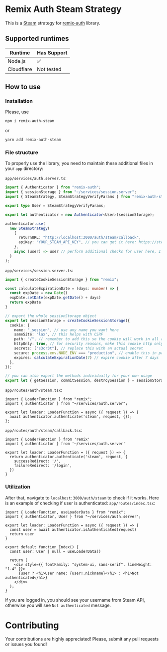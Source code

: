 # Remix Auth Steam Strategy

This is a [Steam](https://steamcommunity.com/) strategy for [remix-auth](https://github.com/sergiodxa/remix-auth) library.

## Supported runtimes

| Runtime    | Has Support         |
| ---------- | ------------------- |
| Node.js    | ✅                  |
| Cloudflare | Not tested          |

## How to use
### Installation

Please, use
```bash
npm i remix-auth-steam
```
or
```bash
yarn add remix-auth-steam
```


### File structure

To properly use the library, you need to maintain these additional files in your `app` directory:

`app/services/auth.server.ts`:
```ts
import { Authenticator } from "remix-auth";
import { sessionStorage } from "~/services/session.server";
import { SteamStrategy, SteamStrategyVerifyParams } from "remix-auth-steam";

export type User = SteamStrategyVerifyParams;

export let authenticator = new Authenticator<User>(sessionStorage);

authenticator.use(
  new SteamStrategy(
    {
      returnURL: "http://localhost:3000/auth/steam/callback",
      apiKey: "YOUR_STEAM_API_KEY", // you can get it here: https://steamcommunity.com/dev/apikey
    },
    async (user) => user // perform additional checks for user here, I just leave this to SteamStrategyVerifyParams value
  )
);
```

`app/services/session.server.ts`:
```ts
import { createCookieSessionStorage } from "remix";

const calculateExpirationDate = (days: number) => {
  const expDate = new Date()
  expDate.setDate(expDate.getDate() + days)
  return expDate
}

// export the whole sessionStorage object
export let sessionStorage = createCookieSessionStorage({
  cookie: {
    name: "_session", // use any name you want here
    sameSite: "lax", // this helps with CSRF
    path: "/", // remember to add this so the cookie will work in all routes
    httpOnly: true, // for security reasons, make this cookie http only
    secrets: ["s3cr3t"], // replace this with an actual secret
    secure: process.env.NODE_ENV === "production", // enable this in prod only
    expires: calculateExpirationDate(7) // expire cookie after 7 days
  },
});

// you can also export the methods individually for your own usage
export let { getSession, commitSession, destroySession } = sessionStorage;
```

`app/routes/auth/steam.tsx`:
```tsx
import { LoaderFunction } from "remix";
import { authenticator } from "~/services/auth.server";

export let loader: LoaderFunction = async ({ request }) => {
  await authenticator.authenticate('steam', request, {});
};
```

`app/routes/auth/steam/callback.tsx`:
```tsx
import { LoaderFunction } from 'remix'
import { authenticator } from '~/services/auth.server'

export let loader: LoaderFunction = ({ request }) => {
  return authenticator.authenticate('steam', request, {
    successRedirect: '/',
    failureRedirect: '/login',
  })
}
```

### Utilization

After that, navigate to `localhost:3000/auth/steam` to check if it works. Here is an example of checking if user is authenticated:
`app/routes/index.tsx`:
```tsx
import { LoaderFunction, useLoaderData } from "remix";
import { authenticator, User } from "~/services/auth.server";

export let loader: LoaderFunction = async ({ request }) => {
  const user = await authenticator.isAuthenticated(request)
  return user
}

export default function Index() {
  const user: User | null = useLoaderData()

  return (
    <div style={{ fontFamily: "system-ui, sans-serif", lineHeight: "1.4" }}>
      {user ? <h1>User name: {user!.nickname}</h1> : <h1>Not authenticated</h1>}
    </div>
  );
}
```

If you are logged in, you should see your username from Steam API, otherwise you will see `Not authenticated` message.

# Contributing

Your contributions are highly appreciated! Please, submit any pull requests or issues you found!
